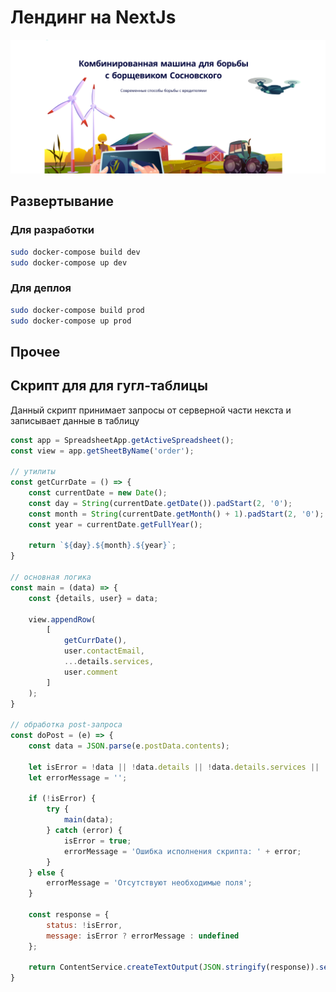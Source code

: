 # Лендинг на NextJs

<img src="./.trash/cover.png">

## Развертывание
### Для разработки
```bash
sudo docker-compose build dev
sudo docker-compose up dev
```

### Для деплоя
```bash
sudo docker-compose build prod
sudo docker-compose up prod
```

## Прочее
## Скрипт для для гугл-таблицы
Данный скрипт принимает запросы от серверной части некста и записывает данные в таблицу
```js
const app = SpreadsheetApp.getActiveSpreadsheet();
const view = app.getSheetByName('order');

// утилиты
const getCurrDate = () => {
    const currentDate = new Date();
    const day = String(currentDate.getDate()).padStart(2, '0');
    const month = String(currentDate.getMonth() + 1).padStart(2, '0');
    const year = currentDate.getFullYear();

    return `${day}.${month}.${year}`;
}

// основная логика
const main = (data) => {
    const {details, user} = data;

    view.appendRow(
        [
            getCurrDate(),
            user.contactEmail,
            ...details.services,
            user.comment
        ]
    );
}

// обработка post-запроса
const doPost = (e) => {
    const data = JSON.parse(e.postData.contents);

    let isError = !data || !data.details || !data.details.services || !data.user || data.user.comment === undefined || data.user.contactEmail === undefined;
    let errorMessage = '';

    if (!isError) {
        try {
            main(data);
        } catch (error) {
            isError = true;
            errorMessage = 'Ошибка исполнения скрипта: ' + error;
        }
    } else {
        errorMessage = 'Отсутствуют необходимые поля';
    }

    const response = {
        status: !isError,
        message: isError ? errorMessage : undefined
    };

    return ContentService.createTextOutput(JSON.stringify(response)).setMimeType(ContentService.MimeType.JSON);
}

```
